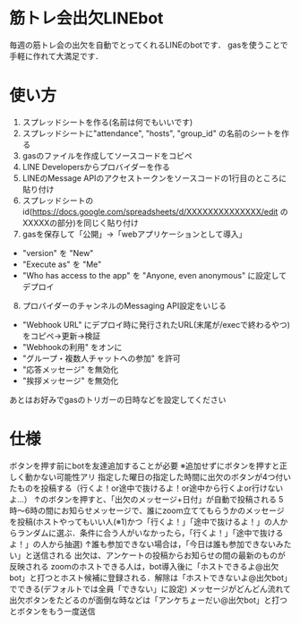 # 筋トレ会出欠LINEbot

毎週の筋トレ会の出欠を自動でとってくれるLINEのbotです．
gasを使うことで手軽に作れて大満足です．

# 使い方

1. スプレッドシートを作る(名前は何でもいいです)
2. スプレッドシートに"attendance", "hosts", "group_id" の名前のシートを作る
3. gasのファイルを作成してソースコードをコピペ
4. LINE Developersからプロバイダーを作る
5. LINEのMessage APIのアクセストークンをソースコードの1行目のところに貼り付け
6. スプレッドシートのid(https://docs.google.com/spreadsheets/d/XXXXXXXXXXXXXX/edit のXXXXXの部分)を同じく貼り付け
7. gasを保存して「公開」→「webアプリケーションとして導入」
* "version" を "New"
* "Execute as" を "Me"
* "Who has access to the app" を "Anyone, even anonymous" に設定してデプロイ
8. プロバイダーのチャンネルのMessaging API設定をいじる
* "Webhook URL" にデプロイ時に発行されたURL(末尾が/execで終わるやつ)をコピペ→更新→検証
* "Webhookの利用" をオンに
* "グループ・複数人チャットへの参加" を許可
* "応答メッセージ" を無効化
* "挨拶メッセージ" を無効化

あとはお好みでgasのトリガーの日時などを設定してください


# 仕様

ボタンを押す前にbotを友達追加することが必要 ※追加せずにボタンを押すと正しく動かない可能性アリ
指定した曜日の指定した時間に出欠のボタンが4つ付いたものを投稿する（行くよ！or途中で抜けるよ！or途中から行くよor行けないよ…）
↑のボタンを押すと、「出欠のメッセージ+日付」が自動で投稿される
5時〜6時の間にお知らせメッセージで、誰にzoom立ててもらうかのメッセージを投稿(ホストやってもいい人(※1)かつ「行くよ！」「途中で抜けるよ！」の人からランダムに選ぶ．条件に合う人がいなかったら，「行くよ！」「途中で抜けるよ！」の人から抽選)
↑誰も参加できない場合は，「今日は誰も参加できないみたい」と送信される
出欠は、アンケートの投稿からお知らせの間の最新のものが反映される
zoomのホストできる人は，bot導入後に「ホストできるよ@出欠bot」と打つとホスト候補に登録される．解除は「ホストできないよ@出欠bot」でできる(デフォルトでは全員「できない」に設定)
メッセージがどんどん流れて出欠ボタンをたどるのが面倒な時などは「アンケちょーだい@出欠bot」と打つとボタンをもう一度送信
